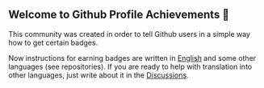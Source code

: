## Welcome to Github Profile Achievements :wave:

This community was created in order to tell Github users in a simple way how to get certain badges.

Now instructions for earning badges are written in [English](https://github.com/github-profile-achievements/english) and some other languages (see repositories). If you are ready to help with translation into other languages, just write about it in the [Discussions](https://github.com/orgs/github-profile-achievements/discussions).
